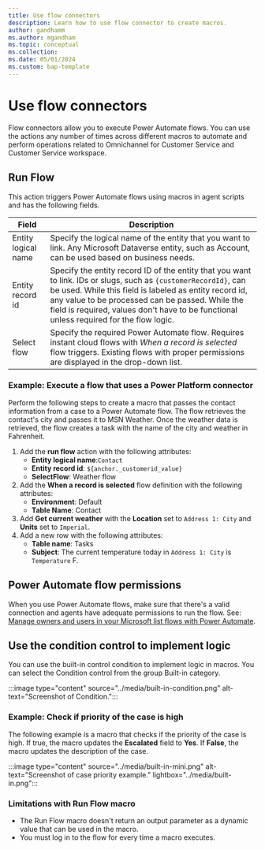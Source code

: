 ```yaml
---
title: Use flow connectors
description: Learn how to use flow connector to create macros.
author: gandhamm
ms.author: mgandham
ms.topic: conceptual 
ms.collection: 
ms.date: 05/01/2024
ms.custom: bap-template 
---
```

# Use flow connectors

Flow connectors allow you to execute Power Automate flows. You can use the actions any number of times across different macros to automate and perform operations related to Omnichannel for Customer Service and Customer Service workspace.

## Run Flow

This action triggers Power Automate flows using macros in agent scripts and has the following fields.

| Field                | Description                             | 
|----------------------|-----------------------------------------|
| Entity logical name | Specify the logical name of the entity that you want to link. Any Microsoft Dataverse entity, such as Account, can be used based on business needs. | 
| Entity record id     | Specify the entity record ID of the entity that you want to link. IDs or slugs, such as `{customerRecordId}`, can be used. While this field is labeled as entity record id, any value to be processed can be passed. While the field is required, values don't have to be functional unless required for the flow logic. | 
| Select flow      | Specify the required Power Automate flow. Requires instant cloud flows with *When a record is selected* flow triggers. Existing flows with proper permissions are displayed in the drop-down list. | 

### Example: Execute a flow that uses a Power Platform connector 

Perform the following steps to create a macro that passes the contact information from a case to a Power Automate flow. The flow retrieves the contact's city and passes it to MSN Weather. Once the weather data is retrieved, the flow creates a task with the name of the city and weather in Fahrenheit. 

1. Add the **run flow** action with the following attributes: 
    - **Entity logical name**:`Contact`
    - **Entity record id**: `${anchor._customerid_value}`
    - **SelectFlow**: Weather flow
1. Add the **When a record is selected** flow definition with the following attributes:
     - **Environment**: Default
     - **Table Name**: Contact
1. Add **Get current weather** with the **Location** set to `Address 1: City` and **Units** set to `Imperial`.
1. Add a new row with the following attributes:
    - **Table name**: Tasks
    - **Subject**: The current temperature today in `Address 1: City` is `Temperature` F.
  
## Power Automate flow permissions

When you use Power Automate flows, make sure that there's a valid connection and agents have adequate permissions to run the flow. See: [Manage owners and users in your Microsoft list flows with Power Automate](/sharepoint/dev/business-apps/power-automate/guidance/manage-list-flows).  
 
 
## Use the condition control to implement logic 

You can use the built-in control condition to implement logic in macros. You can select the Condition control from the group Built-in category.

  :::image type="content" source="../media/built-in-condition.png" alt-text="Screenshot of Condition.":::
 

### Example: Check if priority of the case is high 
 
The following example is a macro that checks if the priority of the case is high. If true, the macro updates the **Escalated** field to **Yes**. If **False**, the macro updates the description of the case.

  :::image type="content" source="../media/built-in-mini.png" alt-text="Screenshot of case priority example." lightbox="../media/built-in.png":::

### Limitations with Run Flow macro 
 
- The Run Flow macro doesn't return an output parameter as a dynamic value that can be used in the macro. 
- You must log in to the flow for every time a macro executes. 
